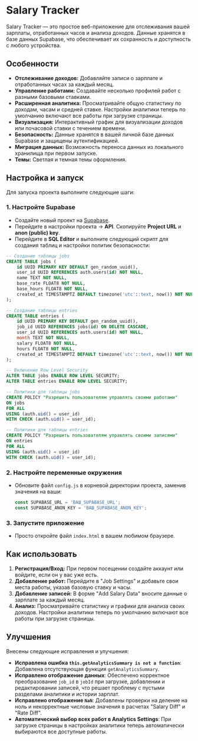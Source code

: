 # Salary Tracker

Salary Tracker — это простое веб-приложение для отслеживания вашей зарплаты, отработанных часов и анализа доходов. Данные хранятся в базе данных Supabase, что обеспечивает их сохранность и доступность с любого устройства.

## Особенности

-   **Отслеживание доходов:** Добавляйте записи о зарплате и отработанных часах за каждый месяц.
-   **Управление работами:** Создавайте несколько профилей работ с разными базовыми ставками.
-   **Расширенная аналитика:** Просматривайте общую статистику по доходам, часам и средней ставке. Настройки аналитики теперь по умолчанию включают все работы при загрузке страницы.
-   **Визуализация:** Интерактивный график для визуализации доходов или почасовой ставки с течением времени.
-   **Безопасность:** Данные хранятся в вашей личной базе данных Supabase и защищены аутентификацией.
-   **Миграция данных:** Возможность переноса данных из локального хранилища при первом запуске.
-   **Темы:** Светлая и темная темы оформления.

## Настройка и запуск

Для запуска проекта выполните следующие шаги:

### 1. Настройте Supabase

-   Создайте новый проект на [Supabase](https://supabase.com/).
-   Перейдите в настройки проекта -> **API**. Скопируйте **Project URL** и **anon (public) key**.
-   Перейдите в **SQL Editor** и выполните следующий скрипт для создания таблиц и настройки политик безопасности:

```sql
-- Создание таблицы jobs
CREATE TABLE jobs (
    id UUID PRIMARY KEY DEFAULT gen_random_uuid(),
    user_id UUID REFERENCES auth.users(id) NOT NULL,
    name TEXT NOT NULL,
    base_rate FLOAT8 NOT NULL,
    base_hours FLOAT8 NOT NULL,
    created_at TIMESTAMPTZ DEFAULT timezone('utc'::text, now()) NOT NULL
);

-- Создание таблицы entries
CREATE TABLE entries (
    id UUID PRIMARY KEY DEFAULT gen_random_uuid(),
    job_id UUID REFERENCES jobs(id) ON DELETE CASCADE,
    user_id UUID REFERENCES auth.users(id) NOT NULL,
    month TEXT NOT NULL,
    salary FLOAT8 NOT NULL,
    hours FLOAT8 NOT NULL,
    created_at TIMESTAMPTZ DEFAULT timezone('utc'::text, now()) NOT NULL
);

-- Включение Row Level Security
ALTER TABLE jobs ENABLE ROW LEVEL SECURITY;
ALTER TABLE entries ENABLE ROW LEVEL SECURITY;

-- Политики для таблицы jobs
CREATE POLICY "Разрешить пользователям управлять своими работами"
ON jobs
FOR ALL
USING (auth.uid() = user_id)
WITH CHECK (auth.uid() = user_id);

-- Политики для таблицы entries
CREATE POLICY "Разрешить пользователям управлять своими записями"
ON entries
FOR ALL
USING (auth.uid() = user_id)
WITH CHECK (auth.uid() = user_id);


```

### 2. Настройте переменные окружения

-   Обновите файл `config.js` в корневой директории проекта, заменив значения на ваши:
    ```javascript
    const SUPABASE_URL = 'ВАШ_SUPABASE_URL';
    const SUPABASE_ANON_KEY = 'ВАШ_SUPABASE_ANON_KEY';
    ```

### 3. Запустите приложение

-   Просто откройте файл `index.html` в вашем любимом браузере.

## Как использовать

1.  **Регистрация/Вход:** При первом посещении создайте аккаунт или войдите, если он у вас уже есть.
2.  **Добавление работ:** Перейдите в "Job Settings" и добавьте свои места работы, указав базовую ставку и часы.
3.  **Добавление записей:** В форме "Add Salary Data" вносите данные о зарплате за каждый месяц.
4.  **Анализ:** Просматривайте статистику и графики для анализа своих доходов. Настройки аналитики теперь по умолчанию включают все работы при загрузке страницы.

## Улучшения

Внесены следующие исправления и улучшения:

-   **Исправлена ошибка `this.getAnalyticsSummary is not a function`**: Добавлена отсутствующая функция `getAnalyticsSummary`.
-   **Исправлено отображение данных**: Обеспечено корректное преобразование `job_id` в `jobId` при загрузке, добавлении и редактировании записей, что решает проблему с пустыми разделами аналитики и истории зарплат.
-   **Исправлено отображение `NaN`**: Добавлены проверки на деление на ноль и некорректные числовые значения в расчетах "Salary Diff" и "Rate Diff".
-   **Автоматический выбор всех работ в Analytics Settings**: При загрузке страницы в настройках аналитики теперь автоматически выбираются все доступные работы.
